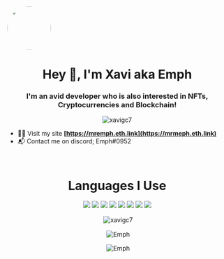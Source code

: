 <img align="center" style="border-radius: 50%;" width="100px" src="https://avatars.githubusercontent.com/u/20528507?v=4" />
<h1 align="center">Hey 👋, I'm Xavi aka Emph</h1>
<h3 align="center">I'm an avid developer who is also interested in NFTs, Cryptocurrencies and Blockchain!</h3>

<p align="center"> <img src="https://komarev.com/ghpvc/?username=xavigc7&style=flat-square" alt="xavigc7" /> </p>

- 👨‍💻 Visit my site **[https://mremph.eth.link](https://mrmeph.eth.link)**
- 📬 Contact me on discord; Emph#0952

<br>
<h1 align="center">Languages I Use</h1>
<p align="center"><img src="https://img.shields.io/badge/node.js%20-%2343853D.svg?&style=for-the-badge&logo=node.js&logoColor=white"/>   <img src="https://img.shields.io/badge/javascript%20-%23323330.svg?&style=for-the-badge&logo=javascript&logoColor=%23F7DF1E"/>   <img src="https://img.shields.io/badge/html5%20-%23E34F26.svg?&style=for-the-badge&logo=html5&logoColor=white"/>   <img src="https://img.shields.io/badge/css3%20-%231572B6.svg?&style=for-the-badge&logo=css3&logoColor=white"/>   <img src="https://img.shields.io/badge/express.js%20-%23404d59.svg?&style=for-the-badge"/>   <img src="https://img.shields.io/badge/react%20-%2320232a.svg?&style=for-the-badge&logo=react&logoColor=%2361DAFB"/>   <img src="https://img.shields.io/badge/github%20-%23121011.svg?&style=for-the-badge&logo=github&logoColor=white"/>   <img src ="https://img.shields.io/badge/MongoDB-%234ea94b.svg?&style=for-the-badge&logo=mongodb&logoColor=white"/></p>

<p align="center">&nbsp;<img align="center" src="https://github-readme-stats.vercel.app/api?username=xavigc7&show_icons=true" alt="xavigc7" /></p>
<p align="center">&nbsp;<img align="center" src="https://github-readme-streak-stats.herokuapp.com/?user=xavigc7" alt="Emph" /></p>
<p align="center">&nbsp;<img align="center" src="https://github-readme-stats.vercel.app/api/top-langs/?username=xavigc7" alt="Emph" /></p>
